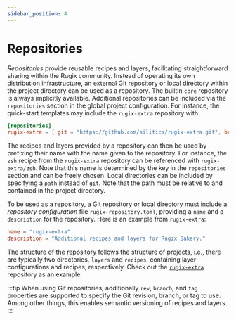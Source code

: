 ```yaml
---
sidebar_position: 4
---
```


# Repositories

_Repositories_ provide reusable recipes and layers, facilitating straightforward sharing within the Rugix community. Instead of operating its own distribution infrastructure, an external Git repository or local directory within the project directory can be used as a repository. The builtin `core` repository is always implicitly available. Additional repositories can be included via the `repositories` section in the global project configuration. For instance, the quick-start templates may include the `rugix-extra` repository with:

```toml
[repositories]
rugix-extra = { git = "https://github.com/silitics/rugix-extra.git", branch = "v0.8" }
```

The recipes and layers provided by a repository can then be used by prefixing their name with the name given to the repository. For instance, the `zsh` recipe from the `rugix-extra` repository can be referenced with `rugix-extra/zsh`. Note that this name is determined by the key in the `repositories` section and can be freely chosen. Local directories can be included by specifying a `path` instead of `git`.
Note that the path must be relative to and contained in the project directory.

To be used as a repository, a Git repository or local directory must include a _repository configuration_ file `rugix-repository.toml`, providing a `name` and a `description` for the repository. Here is an example from `rugix-extra`:

```toml
name = "rugix-extra"
description = "Additional recipes and layers for Rugix Bakery."
```

The structure of the repository follows the structure of projects, i.e., there are typically two directories, `layers` and `recipes`, containing layer configurations and recipes, respectively. Check out the [`rugix-extra`](https://github.com/silitics/rugix-extra) repository as an example.

:::tip
When using Git repositories, additionally `rev`, `branch`, and `tag` properties are supported to specify the Git revision, branch, or tag to use. Among other things, this enables semantic versioning of recipes and layers.
:::